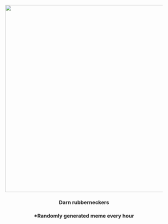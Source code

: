 <p align="center">
        <img src="https://i.redd.it/jwya4vm3vbi91.gif" width="600" height="600">
        </p>
        <h3 align="center">Darn rubberneckers</h3>
        <h3 align="center">*Randomly generated meme every hour</h3>
    